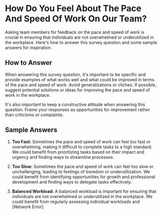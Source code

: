 How Do You Feel About The Pace And Speed Of Work On Our Team?
====================================================================================

Asking team members for feedback on the pace and speed of work is crucial in ensuring that individuals are not overwhelmed or underutilized in the workplace. Here's how to answer this survey question and some sample answers for inspiration.

How to Answer
-------------

When answering this survey question, it's important to be specific and provide examples of what works well and what could be improved in terms of the pace and speed of work. Avoid generalizations or cliches. If possible, suggest potential solutions or ideas for improving the pace and speed of work in the workplace.

It's also important to keep a constructive attitude when answering this question. Frame your responses as opportunities for improvement rather than criticisms or complaints.

Sample Answers
--------------

1. **Too Fast:** Sometimes the pace and speed of work can feel too fast or overwhelming, making it difficult to complete tasks to a high standard. We could benefit from prioritizing tasks based on their impact and urgency and finding ways to streamline processes.

2. **Too Slow:** Sometimes the pace and speed of work can feel too slow or unchallenging, leading to feelings of boredom or underutilization. We could benefit from identifying opportunities for growth and professional development and finding ways to delegate tasks effectively.

3. **Balanced Workload:** A balanced workload is important for ensuring that individuals are not overwhelmed or underutilized in the workplace. We could benefit from regularly assessing individual workloads and \[Network Error\]

